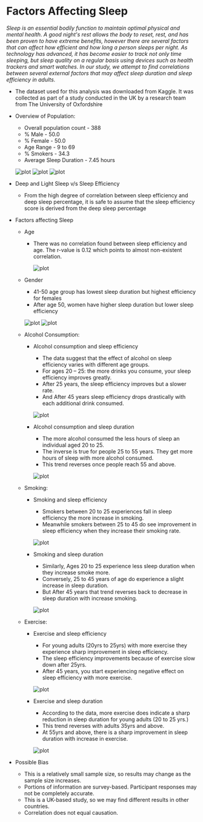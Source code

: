 # Factors Affecting Sleep

*Sleep is an essential bodily function to maintain optimal physical and mental health. A good night's rest allows the body to reset, rest, and has been proven to have extreme benefits, however there are several factors that can affect how efficient and how long a person sleeps per night. As technology has advanced, it has become easier to track not only time sleeping, but sleep quality on a regular basis using devices such as health trackers and smart watches.
 In our study, we attempt to find correlations between several external factors that may affect sleep duration and sleep efficiency in adults.*

 *  The dataset used for this analysis was downloaded from Kaggle. It was collected as part of a study conducted in the UK by a research team from The University of Oxfordshire

 *  Overview of Population:
    - Overall population count - 388 
    - % Male - 50.0
    - % Female - 50.0
    - Age Range - 9 to 69
    - % Smokers - 34.3
    - Average Sleep Duration - 7.45 hours

    ![plot](output/gender_overview.png)
    ![plot](output/age_overview.png)
    ![plot](output/smoking_overview.png)


*   Deep and Light Sleep v/s Sleep Efficiency
    -   From the high degree of correlation between sleep efficiency and deep sleep percentage, it is safe to assume that the sleep efficiency score is derived from the deep sleep percentage



*   Factors affecting Sleep
    -   Age
        - There was no correlation found between sleep efficiency and age. The r-value is 0.12 which points to almost non-existent correlation.

            ![plot](Output/age_summary.png)
    -   Gender
        - 41-50 age group has lowest sleep duration but highest efficiency for females
        - After age 50, women have higher sleep duration but lower sleep efficiency
        
        ![plot](Output/age_vs_duration.png)
        ![plot](Output/age_vs_efficiency.png)
    -   Alcohol Consumption:
        - Alcohol consumption and sleep efficiency
            - The data suggest that the effect of alcohol on sleep efficiency varies with different age groups. 
            - For ages 20 – 25: the more drinks you consume, your sleep efficiency improves greatly.
            - After 25 years, the sleep efficiency improves but a slower rate. 
            - And After 45 years sleep efficiency drops drastically with each additional drink consumed.
            
            ![plot](Output/alcohol_vs_efficiency.png)
        - Alcohol consumption and sleep duration
            - The more alcohol consumed the less hours of sleep an individual aged 20 to 25. 
            - The inverse is true for people 25 to 55 years. They get more hours of sleep with more alcohol consumed. 
            - This trend reverses once people reach 55 and above. 
            
            ![plot](Output/alcohol_vs_duration.png)
    -   Smoking:
        - Smoking and sleep efficiency
            - Smokers between 20 to 25 experiences fall in sleep efficiency the more increase in smoking. 
            - Meanwhile smokers between 25 to 45 do see improvement in sleep efficiency when they increase their smoking rate. 
            
            ![plot](Output/smoking_vs_efficiency.png)
        - Smoking and sleep duration
            - Similarly, Ages 20 to 25 experience less sleep duration when they increase smoke more.
            - Conversely, 25 to 45 years of age do experience a slight increase in sleep duration. 
            - But After 45 years that trend reverses back to decrease in sleep duration with increase smoking.
            
            ![plot](Output/smoking_vs_duration.png)
    - Exercise:
        - Exercise and sleep efficiency
            - For young adults (20yrs to 25yrs) with more exercise they experience sharp improvement in sleep efficiency.
            - The sleep efficiency improvements because of exercise slow down after 25yrs.
            - After 45 years, you start experiencing negative effect on sleep efficiency with more exercise.
            
            ![plot](Output/exercise_vs_efficiency.png)
        - Exercise and sleep duration
            - According to the data, more exercise does indicate a sharp reduction in sleep duration for young adults (20 to 25 yrs.)
            - This trend reverses with adults 35yrs and above.
            - At 55yrs and above, there is a sharp improvement in sleep duration with increase in exercise. 
            
            ![plot](Output/exercise_vs_duration.png)


*   Possible Bias
    - This is a relatively small sample size, so results may change as the sample size increases.
    - Portions of information are survey-based. Participant responses may not be completely accurate.
    - This is a UK-based study, so we may find different results in other countries.
    - Correlation does not equal causation.


